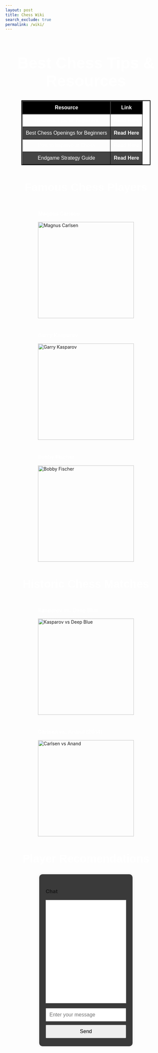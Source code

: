 ```yaml
---
layout: post
title: Chess Wiki
search_exclude: true
permalink: /wiki/
---
```


<style>
  h1 {
    color: #FFFFFF;
    font-family: 'Arial', sans-serif;
    font-size: 3.5em;
  }

  table {
    width: 80%;
    margin: 20px auto;
    border-collapse: collapse;
    background-color: transparent;
    color: #FFFFFF;
    font-family: "Arial", sans-serif;
    font-size: 16px;
    border: 2px solid #000000;
  }

  /* Table header styles */
  th {
    background-color: #000000;
    color: #FFFFFF;
    padding: 10px;
    text-align: center;
    border: 2px solid #444444;
  }

  /* Table body styles */
  td {
    padding: 10px;
    text-align: center;
    border: 1px solid #000000;
  }

  /* Zebra stripes effect */
  tr:nth-child(even) {
    background-color: #444444;
  }

  tr:nth-child(odd) {
    background-color: transparent;
  }

  /* Hover effect */
  tr:hover {
    background-color: #222222;
    color: #FFFFFF;
  }
</style>

<center>
  <h1> Best Chess Tips & Resources </h1>
</center>

<table id="chess-tips" class="table">
  <thead>
    <tr>
      <th>Resource</th>
      <th>Link</th>
    </tr>
  </thead>
  <tbody>
    <tr>
      <td>10 Chess Tips for Beginners</td>
      <td><a href="https://www.chess.com/blog/OnlineChessTeacher/chess-for-beginners-10-tips-to-start-winning-today" class="chess-link" target="_blank">Read Here</a></td>
    </tr>
    <tr>
      <td>Best Chess Openings for Beginners</td>
      <td><a href="https://www.chess.com/article/view/the-best-chess-openings-for-beginners" class="chess-link" target="_blank">Read Here</a></td>
    </tr>
    <tr>
      <td>How to Improve at Chess</td>
      <td><a href="https://lichess.org/forum/general-chess-discussion/best-way-to-improve-at-chess" class="chess-link" target="_blank">Read Here</a></td>
    </tr>
    <tr>
      <td>Endgame Strategy Guide</td>
      <td><a href="https://www.thechesswebsite.com/chess-end-game-tactics/" class="chess-link" target="_blank">Read Here</a></td>
    </tr>
  </tbody>
</table>

<style>
  .chess-link {
    text-decoration: none;
    color: #FFFFFF;
    font-weight: bold;
  }

  .chess-link:hover {
    text-decoration: underline;
    color: #BBBBBB;
  }
</style>

<style>
    body {
        background-image: url("../../images/background9674.png");
        background-size: cover;
        background-position: center;
        background-repeat: no-repeat;
        background-attachment: fixed;
    }

    .chat-container {
        width: 50%;
        margin: auto;
        padding: 20px;
        background: rgba(11, 11, 11, 0.8);
        border-radius: 10px;
        box-shadow: 0 0 10px rgba(0, 0, 0, 0.1);
    }

    .chat-box {
        height: 300px;
        overflow-y: auto;
        border: 1px solid #ccc;
        padding: 10px;
        background: white;
    }

    .chat-input {
        margin-top: 10px;
        display: flex;
        flex-direction: column;
    }

    .chat-input input, .chat-input button {
        margin: 5px 0;
        padding: 10px;
        font-size: 16px;
    }

    .message {
        padding: 5px;
        border-bottom: 1px solid #ddd;
        color: black;
    }
</style>

<center>
  <h2 style="color: #FFFFFF; font-family: 'Arial', sans-serif; font-size: 2.5em;">Famous Chess Players</h2>
</center>

<div class="chess-gallery" style="display: flex; justify-content: center; gap: 20px; flex-wrap: wrap;">
    <div>
        <h3 style="color: #FFFFFF;">Magnus Carlsen</h3>
        <img src="https://images.chesscomfiles.com/uploads/v1/master_player/3b0ddf4e-bd82-11e8-9421-af517c2ebfed.f2dc9e34.5000x5000o.41b400498a4b.png" width="300" alt="Magnus Carlsen">
    </div>
    <div>
        <h3 style="color: #FFFFFF;">Garry Kasparov</h3>
        <img src="https://www.bigspeak.com/wp-content/uploads/2014/07/1639070742-GettyImages-1157937604.jpg" width="300" alt="Garry Kasparov">
    </div>
    <div>
        <h3 style="color: #FFFFFF;">Bobby Fischer</h3>
        <img src="https://chessacademy.com/cdn/shop/articles/Bobby1_1200x.jpg?v=1651329629" width="300" alt="Bobby Fischer">
    </div>
</div>

<center>
  <h2 style="color: #FFFFFF; font-family: 'Arial', sans-serif; font-size: 2.5em;">Historic Chess Matches</h2>
</center>

<div class="chess-gallery" style="display: flex; justify-content: center; gap: 20px; flex-wrap: wrap;">
    <div>
        <h3 style="color: #FFFFFF;">Kasparov vs. Deep Blue</h3>
        <img src="https://eu-images.contentstack.com/v3/assets/blt6b0f74e5591baa03/blt7cc688614b70f9be/65672f49361a98040a9a8940/News_Image_-_2023-11-29T123206.186.jpg" width="300" alt="Kasparov vs Deep Blue">
    </div>
    <div>
        <h3 style="color: #FFFFFF;">Carlsen vs. Anand (2014)</h3>
        <img src="https://images.chesscomfiles.com/uploads/v1/blog/881761.d6c537d3.5000x5000o.c974a4ad60bc.jpg" width="300" alt="Carlsen vs Anand">
    </div>
</div>


<center>
  <h2 style="color: #FFFFFF; font-family: 'Arial', sans-serif; font-size: 2.5em;">Player Recomendations</h2>
</center>

<div class="chat-container">
    <h3>Chat</h3>
    <div class="chat-box" id="chatBox"></div>
    <div class="chat-input">
        <input type="text" id="message" placeholder="Enter your message">
        <button id="sendButton">Send</button>
    </div>
</div>

<script type="module">
    import { pythonURI, fetchOptions } from '/sprint4_frontend/assets/js/api/config.js';
    async function getUser() {
        try {
            const response = await fetch(`${pythonURI}/api/user`, fetchOptions);
            if (!response.ok) {
                window.location.href = `${window.location.origin}/sprint4_frontend/login`;
                throw new Error('Failed to fetch user.');
            }

            const user = await response.json();
            return user['role']
            console.log("Role", user['role'])
        } catch (error) {
            console.error('Error fetching skills:', error);
        }
    }

    async function fetchPosts(){
        try {
            const response = await fetch(`${pythonURI}/api/posts`, fetchOptions);
            if (!response.ok) {
                throw new Error('Failed to fetch posts: ' + response.statusText);
            }

            const posts = await response.json();
            const userRole = await getUser();
            const chatBox = document.getElementById('chatBox');
            chatBox.innerHTML = ``;

            posts.forEach(post => {
                console.log(post);
                const messageElement = document.createElement('div');
                messageElement.classList.add('message');

                const messageContent = document.createElement('span');
                messageContent.innerHTML = `<strong>${post.user_name || "Message"}:</strong> ${post.comment}`;
                messageElement.appendChild(messageContent);

                const updateButton = document.createElement('button');
                updateButton.textContent = 'Update';
                updateButton.style.marginLeft = '10px';
                updateButton.addEventListener('click', () => {
                  updatePost(post.id, post.comment);
                });
                messageElement.appendChild(updateButton);

                if (userRole === 'Admin') {
                  const deleteButton = document.createElement('button');
                  deleteButton.textContent = 'Delete';
                  deleteButton.style.marginLeft = '10px';
                  deleteButton.style.color = 'red';
                  deleteButton.addEventListener('click', () => deletePost(post.id));
                  messageElement.appendChild(deleteButton);
                }

                chatBox.appendChild(messageElement);
            });
        } catch (error) {
            console.error('Error fetching entries:', error);
        }
    }

    async function updatePost(postId, oldComment) {
      // Prompt the user for the new comment
      const newComment = prompt("Enter new content for the message:", oldComment);
      if (newComment === null || newComment.trim() === "") {
        // User cancelled or entered an empty string
        return;
      }
      try {
        const response = await fetch(`${pythonURI}/api/post`, {
          method: 'PUT',
          headers: { 'Accept': 'application/json', 'Content-Type': 'application/json' },
          credentials: 'include',
          body: JSON.stringify({ id: postId, title: "", comment: newComment, channel_id: 1})
        });

        if (!response.ok) {
          throw new Error('Failed to update post.');
        }

        const data = await response.json();
        console.log("Updated post:", data);
        // Refresh posts to show the updated message
        fetchPosts();
      } catch (error) {
        console.error("Error updating post:", error);
      }
    }

    async function deletePost(postId) {
      const userRole = await getUser();
      
      if (userRole !== 'Admin') {
        alert("You do not have permission to delete this message.");
        return;
      }

      if (!confirm("Are you sure you want to delete this message?")) {
        return;
      }

      try {
        const response = await fetch(`${pythonURI}/api/post`, {
          method: 'DELETE',
          headers: { 'Accept': 'application/json', 'Content-Type': 'application/json' },
          credentials: 'include',
          body: JSON.stringify({ id: postId })
        });

        if (!response.ok) throw new Error('Failed to delete post.');

        console.log("Deleted post:", await response.json());
        fetchPosts();
      } catch (error) {
        console.error("Error deleting post:", error);
      }
    }

    async function sendMessage() {
        const message = document.getElementById('message').value.trim();

        try {
            const response = await fetch(`${pythonURI}/api/post`, {
              method: 'POST',
              headers: { 'Accept': 'application/json', 'Content-Type': 'application/json' },
              credentials: 'include',
              body: JSON.stringify({title: "", comment: message, channel_id: 1}),
            });

            if (!response.ok) throw new Error('Failed to add post.');

            const data = await response.json();
            console.log(data);
            fetchPosts();

            } catch (error) {
              console.error('Error adding post:', error);
        }

        document.getElementById('message').value = '';
    }

    document.getElementById('sendButton').addEventListener('click', sendMessage);

    fetchPosts();
</script>

